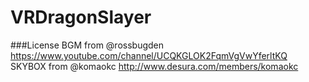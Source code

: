 # VRDragonSlayer


###License
BGM from @rossbugden
https://www.youtube.com/channel/UCQKGLOK2FqmVgVwYferltKQ <br />
SKYBOX from @komaokc
http://www.desura.com/members/komaokc
